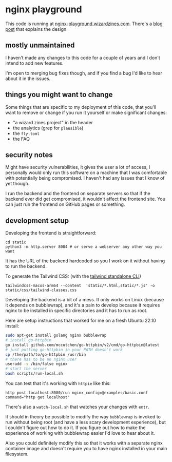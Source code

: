 # nginx playground

This code is running at [nginx-playground.wizardzines.com](https://nginx-playground.wizardzines.com).
There's a [blog post](https://jvns.ca/blog/2021/09/24/new-tool--an-nginx-playground/) that
explains the design.

## mostly unmaintained

I haven't made any changes to this code for a couple of years and I don't
intend to add new features.

I'm open to merging bug fixes though, and if you find a bug I'd like to hear
about it in the issues. 

## things you might want to change

Some things that are specific to my deployment of this code, that you'll
want to remove or change if you run it yourself or make significant changes:

* "a wizard zines project" in the header
* the analytics (grep for `plausible`)
* the `fly.toml`
* the FAQ

## security notes

Might have security vulnerabilities, it gives the user a lot of access, I
personally would only run this software on a machine that I was comfortable
with potentially being compromised. I haven't had any issues that I know of yet
though.

I run the backend and the frontend on separate servers so that if the backend
ever did get compromised, it wouldn't affect the frontend site. You can just
run the frontend on GitHub pages or something.

## development setup

Developing the frontend is straightforward:

```
cd static
python3 -m http.server 8084 # or serve a webserver any other way you want
```

It has the URL of the backend hardcoded so you I work on it without having to run the backend.

To generate the Tailwind CSS: (with the [tailwind standalone CLI](https://tailwindcss.com/blog/standalone-cli))

```
tailwindcss-macos-arm64 --content  'static/*.html,static/*.js' -o static/css/tailwind-classes.css
```

Developing the backend is a bit of a mess. It only works on Linux (because it
depends on bubblewrap), and it's a pain to develop because it requires nginx to
be installed in specific directories and it has to run as root.

Here are setup instructions that worked for me on a fresh Ubuntu 22.10 install:

```bash
sudo apt-get install golang nginx bubblewrap
# install go-httpbin
go install github.com/mccutchen/go-httpbin/v2/cmd/go-httpbin@latest
# just putting go-httpbin in your PATH doesn't work
cp /the/path/to/go-httpbin /usr/bin 
# there has to be an nginx user
useradd -s /bin/false nginx 
# start the server
bash scripts/run-local.sh
```

You can test that it's working with `httpie` like this:

```
http post localhost:8080/run nginx_config=@examples/basic.conf command="http get localhost"
```

There's also a `watch-local.sh` that watches your changes with `entr`.

It should in theory be possible to modify the way `bubblewrap` is invoked to
run without being root (and have a less scary development experience), but I
couldn't figure out how to do it. If you figure out how to make the experience
of working with bubblewrap easier I'd love to hear about it.

Also you could definitely modify this so that it works with a separate nginx
container image and doesn't require you to have nginx installed in your main
filesystem.

